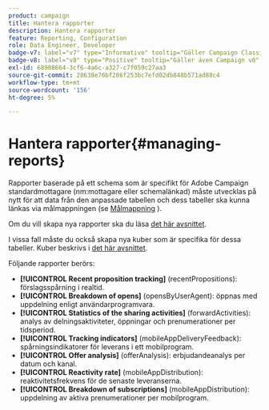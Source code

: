 ```yaml
---
product: campaign
title: Hantera rapporter
description: Hantera rapporter
feature: Reporting, Configuration
role: Data Engineer, Developer
badge-v7: label="v7" type="Informative" tooltip="Gäller Campaign Classic v7"
badge-v8: label="v8" type="Positive" tooltip="Gäller även Campaign v8"
exl-id: 68908664-3cf6-4a6c-a327-c7f059c27aa3
source-git-commit: 28638e76bf286f253bc7efd02db848b571ad88c4
workflow-type: tm+mt
source-wordcount: '156'
ht-degree: 5%

---
```


# Hantera rapporter{#managing-reports}



Rapporter baserade på ett schema som är specifikt för Adobe Campaign standardmottagare (nm:mottagare eller schemalänkad) måste utvecklas på nytt för att data från den anpassade tabellen och dess tabeller ska kunna länkas via målmappningen (se [Målmappning](../../configuration/using/target-mapping.md) ).

Om du vill skapa nya rapporter ska du läsa [det här avsnittet](../../reporting/using/about-reports-creation-in-campaign.md).

I vissa fall måste du också skapa nya kuber som är specifika för dessa tabeller. Kuber beskrivs i [det här avsnittet](../../reporting/using/ac-cubes.md).

Följande rapporter berörs:

* **[!UICONTROL Recent proposition tracking]** (recentPropositions): förslagsspårning i realtid.
* **[!UICONTROL Breakdown of opens]** (opensByUserAgent): öppnas med uppdelning enligt användarprogramvara.
* **[!UICONTROL Statistics of the sharing activities]** (forwardActivities): analys av delningsaktiviteter, öppningar och prenumerationer per tidsperiod.
* **[!UICONTROL Tracking indicators]** (mobileAppDeliveryFeedback): spårningsindikatorer för leverans i ett mobilprogram.
* **[!UICONTROL Offer analysis]** (offerAnalysis): erbjudandeanalys per datum och kanal.
* **[!UICONTROL Reactivity rate]** (mobileAppDistribution): reaktivitetsfrekvens för de senaste leveranserna.
* **[!UICONTROL Breakdown of subscriptions]** (mobileAppDistribution): uppdelning av aktiva prenumerationer per mobilprogram.
